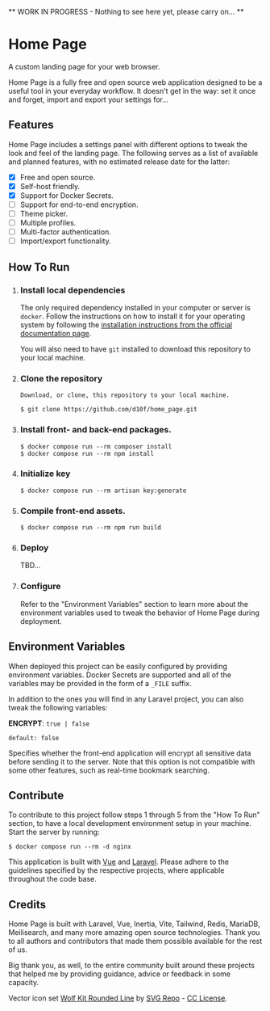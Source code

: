 ** WORK IN PROGRESS - Nothing to see here yet, please carry on... **

# Home Page

A custom landing page for your web browser.

Home Page is a fully free and open source web application designed to be a useful tool in your everyday workflow. It doesn't get in the way: set it once and forget, import and export your settings for...

## Features

Home Page includes a settings panel with different options to tweak the look and feel of the landing page. The following serves as a list of available and planned features, with no estimated release date for the latter:

- [x] Free and open source.
- [x] Self-host friendly.
- [x] Support for Docker Secrets.
- [ ] Support for end-to-end encryption.
- [ ] Theme picker.
- [ ] Multiple profiles.
- [ ] Multi-factor authentication.
- [ ] Import/export functionality.

## How To Run

1.  ### Install local dependencies

    The only required dependency installed in your computer or server is `docker`. Follow the instructions on how to install it for your operating system by following the [installation instructions from the official documentation page](https://docs.docker.com/get-docker/).

    You will also need to have `git` installed to download this repository to your local machine.

2.  ### Clone the repository

        Download, or clone, this repository to your local machine.

    ```console
    $ git clone https://github.com/d10f/home_page.git
    ```

3.  ### Install front- and back-end packages.

    ```console
    $ docker compose run --rm composer install
    $ docker compose run --rm npm install
    ```

4.  ### Initialize key

    ```console
    $ docker compose run --rm artisan key:generate
    ```

5.  ### Compile front-end assets.

    ```console
    $ docker compose run --rm npm run build
    ```

6.  ### Deploy

    TBD...

7.  ### Configure

    Refer to the "Environment Variables" section to learn more about the environment variables used to tweak the behavior of Home Page during deployment.

## Environment Variables

When deployed this project can be easily configured by providing environment variables. Docker Secrets are supported and all of the variables may be provided in the form of a `_FILE` suffix.

In addition to the ones you will find in any Laravel project, you can also tweak the following variables:

**ENCRYPT**: `true | false`

`default: false`

Specifies whether the front-end application will encrypt all sensitive data before sending it to the server. Note that this option is not compatible with some other features, such as real-time bookmark searching.

## Contribute

To contribute to this project follow steps 1 through 5 from the "How To Run" section, to have a local development environment setup in your machine. Start the server by running:

```console
$ docker compose run --rm -d nginx
```

This application is built with [Vue](https://v2.vuejs.org/v2/style-guide/) and [Laravel](https://laravel.com/docs/10.x/contributions#coding-style). Please adhere to the guidelines specified by the respective projects, where applicable throughout the code base.

## Credits

Home Page is built with Laravel, Vue, Inertia, Vite, Tailwind, Redis, MariaDB, Meilisearch, and many more amazing open source technologies. Thank you to all authors and contributors that made them possible available for the rest of us.

Big thank you, as well, to the entire community built around these projects that helped me by providing guidance, advice or feedback in some capacity.

Vector icon set [Wolf Kit Rounded Line](https://www.svgrepo.com/collection/wolf-kit-rounded-line-icons) by [SVG Repo](https://www.svgrepo.com/) - [CC License](https://www.svgrepo.com/page/licensing/#CC%20Attribution).

